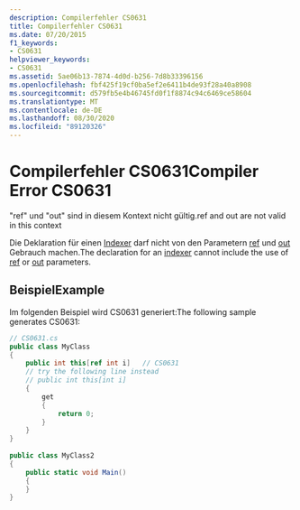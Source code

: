 ```yaml
---
description: Compilerfehler CS0631
title: Compilerfehler CS0631
ms.date: 07/20/2015
f1_keywords:
- CS0631
helpviewer_keywords:
- CS0631
ms.assetid: 5ae06b13-7874-4d0d-b256-7d8b33396156
ms.openlocfilehash: fbf425f19cf0ba5ef2e6411b4de93f28a40a8908
ms.sourcegitcommit: d579fb5e4b46745fd0f1f8874c94c6469ce58604
ms.translationtype: MT
ms.contentlocale: de-DE
ms.lasthandoff: 08/30/2020
ms.locfileid: "89120326"
---
```

# <a name="compiler-error-cs0631"></a><span data-ttu-id="647a1-103">Compilerfehler CS0631</span><span class="sxs-lookup"><span data-stu-id="647a1-103">Compiler Error CS0631</span></span>
<span data-ttu-id="647a1-104">"ref" und "out" sind in diesem Kontext nicht gültig.</span><span class="sxs-lookup"><span data-stu-id="647a1-104">ref and out are not valid in this context</span></span>  
  
 <span data-ttu-id="647a1-105">Die Deklaration für einen [Indexer](../programming-guide/indexers/index.md) darf nicht von den Parametern [ref](../language-reference/keywords/ref.md) und [out](../language-reference/keywords/out-parameter-modifier.md) Gebrauch machen.</span><span class="sxs-lookup"><span data-stu-id="647a1-105">The declaration for an [indexer](../programming-guide/indexers/index.md) cannot include the use of [ref](../language-reference/keywords/ref.md) or [out](../language-reference/keywords/out-parameter-modifier.md) parameters.</span></span>  
  
## <a name="example"></a><span data-ttu-id="647a1-106">Beispiel</span><span class="sxs-lookup"><span data-stu-id="647a1-106">Example</span></span>  
 <span data-ttu-id="647a1-107">Im folgenden Beispiel wird CS0631 generiert:</span><span class="sxs-lookup"><span data-stu-id="647a1-107">The following sample generates CS0631:</span></span>  
  
```csharp  
// CS0631.cs  
public class MyClass  
{  
    public int this[ref int i]   // CS0631  
    // try the following line instead  
    // public int this[int i]  
    {  
        get  
        {  
            return 0;  
        }  
    }  
}  
  
public class MyClass2  
{  
    public static void Main()  
    {  
    }  
}  
```
